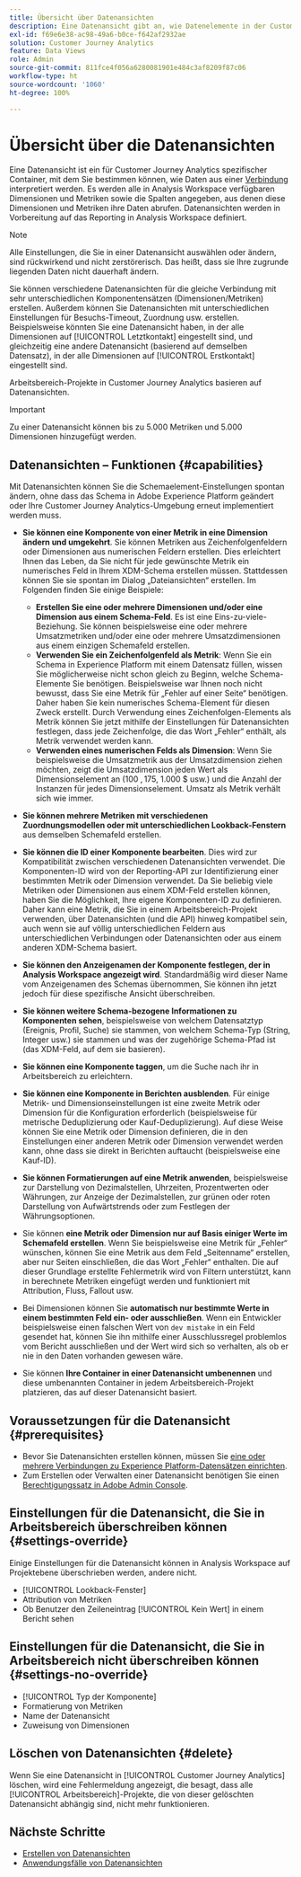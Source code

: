 ```yaml
---
title: Übersicht über Datenansichten
description: Eine Datenansicht gibt an, wie Datenelemente in der Customer Journey Analytics-Verbindung zu interpretieren sind, beispielsweise Metriken, Dimensionen, Sitzungen usw.
exl-id: f69e6e38-ac98-49a6-b0ce-f642af2932ae
solution: Customer Journey Analytics
feature: Data Views
role: Admin
source-git-commit: 811fce4f056a6280081901e484c3af8209f87c06
workflow-type: ht
source-wordcount: '1060'
ht-degree: 100%

---
```


# Übersicht über die Datenansichten

Eine Datenansicht ist ein für Customer Journey Analytics spezifischer Container, mit dem Sie bestimmen können, wie Daten aus einer [Verbindung](/help/connections/create-connection.md) interpretiert werden. Es werden alle in Analysis Workspace verfügbaren Dimensionen und Metriken sowie die Spalten angegeben, aus denen diese Dimensionen und Metriken ihre Daten abrufen. Datenansichten werden in Vorbereitung auf das Reporting in Analysis Workspace definiert.

>[!NOTE]
>
>Alle Einstellungen, die Sie in einer Datenansicht auswählen oder ändern, sind rückwirkend und nicht zerstörerisch. Das heißt, dass sie Ihre zugrunde liegenden Daten nicht dauerhaft ändern.

Sie können verschiedene Datenansichten für die gleiche Verbindung mit sehr unterschiedlichen Komponentensätzen (Dimensionen/Metriken) erstellen. Außerdem können Sie Datenansichten mit unterschiedlichen Einstellungen für Besuchs-Timeout, Zuordnung usw. erstellen. Beispielsweise könnten Sie eine Datenansicht haben, in der alle Dimensionen auf [!UICONTROL Letztkontakt] eingestellt sind, und gleichzeitig eine andere Datenansicht (basierend auf demselben Datensatz), in der alle Dimensionen auf [!UICONTROL Erstkontakt] eingestellt sind.

Arbeitsbereich-Projekte in Customer Journey Analytics basieren auf Datenansichten.

>[!IMPORTANT]
>
>Zu einer Datenansicht können bis zu 5.000 Metriken und 5.000 Dimensionen hinzugefügt werden.

## Datenansichten – Funktionen {#capabilities}

Mit Datenansichten können Sie die Schemaelement-Einstellungen spontan ändern, ohne dass das Schema in Adobe Experience Platform geändert oder Ihre Customer Journey Analytics-Umgebung erneut implementiert werden muss.

* **Sie können eine Komponente von einer Metrik in eine Dimension ändern und umgekehrt**. Sie können Metriken aus Zeichenfolgenfeldern oder Dimensionen aus numerischen Feldern erstellen. Dies erleichtert Ihnen das Leben, da Sie nicht für jede gewünschte Metrik ein numerisches Feld in Ihrem XDM-Schema erstellen müssen. Stattdessen können Sie sie spontan im Dialog „Dateiansichten“ erstellen. Im Folgenden finden Sie einige Beispiele:
   * **Erstellen Sie eine oder mehrere Dimensionen und/oder eine Dimension aus einem Schema-Feld**. Es ist eine Eins-zu-viele-Beziehung. Sie können beispielsweise eine oder mehrere Umsatzmetriken und/oder eine oder mehrere Umsatzdimensionen aus einem einzigen Schemafeld erstellen.
   * **Verwenden Sie ein Zeichenfolgenfeld als Metrik**: Wenn Sie ein Schema in Experience Platform mit einem Datensatz füllen, wissen Sie möglicherweise nicht schon gleich zu Beginn, welche Schema-Elemente Sie benötigen. Beispielsweise war Ihnen noch nicht bewusst, dass Sie eine Metrik für „Fehler auf einer Seite“ benötigen. Daher haben Sie kein numerisches Schema-Element für diesen Zweck erstellt. Durch Verwendung eines Zeichenfolgen-Elements als Metrik können Sie jetzt mithilfe der Einstellungen für Datenansichten festlegen, dass jede Zeichenfolge, die das Wort „Fehler“ enthält, als Metrik verwendet werden kann.
   * **Verwenden eines numerischen Felds als Dimension**: Wenn Sie beispielsweise die Umsatzmetrik aus der Umsatzdimension ziehen möchten, zeigt die Umsatzdimension jeden Wert als Dimensionselement an (100 $, 175 $, 1.000 $ usw.) und die Anzahl der Instanzen für jedes Dimensionselement. Umsatz als Metrik verhält sich wie immer.

* **Sie können mehrere Metriken mit verschiedenen Zuordnungsmodellen oder mit unterschiedlichen Lookback-Fenstern** aus demselben Schemafeld erstellen.

* **Sie können die ID einer Komponente bearbeiten**. Dies wird zur Kompatibilität zwischen verschiedenen Datenansichten verwendet. Die Komponenten-ID wird von der Reporting-API zur Identifizierung einer bestimmten Metrik oder Dimension verwendet. Da Sie beliebig viele Metriken oder Dimensionen aus einem XDM-Feld erstellen können, haben Sie die Möglichkeit, Ihre eigene Komponenten-ID zu definieren. Daher kann eine Metrik, die Sie in einem Arbeitsbereich-Projekt verwenden, über Datenansichten (und die API) hinweg kompatibel sein, auch wenn sie auf völlig unterschiedlichen Feldern aus unterschiedlichen Verbindungen oder Datenansichten oder aus einem anderen XDM-Schema basiert.

* **Sie können den Anzeigenamen der Komponente festlegen, der in Analysis Workspace angezeigt wird**. Standardmäßig wird dieser Name vom Anzeigenamen des Schemas übernommen, Sie können ihn jetzt jedoch für diese spezifische Ansicht überschreiben.

* **Sie können weitere Schema-bezogene Informationen zu Komponenten sehen**, beispielsweise von welchem Datensatztyp (Ereignis, Profil, Suche) sie stammen, von welchem Schema-Typ (String, Integer usw.) sie stammen und was der zugehörige Schema-Pfad ist (das XDM-Feld, auf dem sie basieren).

* **Sie können eine Komponente taggen**, um die Suche nach ihr in Arbeitsbereich zu erleichtern.

* **Sie können eine Komponente in Berichten ausblenden**. Für einige Metrik- und Dimensionseinstellungen ist eine zweite Metrik oder Dimension für die Konfiguration erforderlich (beispielsweise für metrische Deduplizierung oder Kauf-Deduplizierung). Auf diese Weise können Sie eine Metrik oder Dimension definieren, die in den Einstellungen einer anderen Metrik oder Dimension verwendet werden kann, ohne dass sie direkt in Berichten auftaucht (beispielsweise eine Kauf-ID).

* **Sie können Formatierungen auf eine Metrik anwenden**, beispielsweise zur Darstellung von Dezimalstellen, Uhrzeiten, Prozentwerten oder Währungen, zur Anzeige der Dezimalstellen, zur grünen oder roten Darstellung von Aufwärtstrends oder zum Festlegen der Währungsoptionen.

* Sie können **eine Metrik oder Dimension nur auf Basis einiger Werte im Schemafeld erstellen**. Wenn Sie beispielsweise eine Metrik für „Fehler“ wünschen, können Sie eine Metrik aus dem Feld „Seitenname“ erstellen, aber nur Seiten einschließen, die das Wort „Fehler“ enthalten. Die auf dieser Grundlage erstellte Fehlermetrik wird von Filtern unterstützt, kann in berechnete Metriken eingefügt werden und funktioniert mit Attribution, Fluss, Fallout usw.

* Bei Dimensionen können Sie **automatisch nur bestimmte Werte in einem bestimmten Feld ein- oder ausschließen**. Wenn ein Entwickler beispielsweise einen falschen Wert von `dev mistake` in ein Feld gesendet hat, können Sie ihn mithilfe einer Ausschlussregel problemlos vom Bericht ausschließen und der Wert wird sich so verhalten, als ob er nie in den Daten vorhanden gewesen wäre.

* Sie können **Ihre Container in einer Datenansicht umbenennen** und diese umbenannten Container in jedem Arbeitsbereich-Projekt platzieren, das auf dieser Datenansicht basiert.

## Voraussetzungen für die Datenansicht {#prerequisites}

* Bevor Sie Datenansichten erstellen können, müssen Sie [eine oder mehrere Verbindungen zu Experience Platform-Datensätzen einrichten](/help/connections/create-connection.md).
* Zum Erstellen oder Verwalten einer Datenansicht benötigen Sie einen [Berechtigungssatz in Adobe Admin Console](https://experienceleague.adobe.com/docs/analytics-platform/using/cja-overview/cja-overview.html?lang=de#admin-access-permissions).

## Einstellungen für die Datenansicht, die Sie in Arbeitsbereich überschreiben können {#settings-override}

Einige Einstellungen für die Datenansicht können in Analysis Workspace auf Projektebene überschrieben werden, andere nicht.

* [!UICONTROL Lookback-Fenster]
* Attribution von Metriken
* Ob Benutzer den Zeileneintrag [!UICONTROL Kein Wert] in einem Bericht sehen

## Einstellungen für die Datenansicht, die Sie in Arbeitsbereich nicht überschreiben können {#settings-no-override}

* [!UICONTROL Typ der Komponente]
* Formatierung von Metriken
* Name der Datenansicht
* Zuweisung von Dimensionen

## Löschen von Datenansichten {#delete}

Wenn Sie eine Datenansicht in [!UICONTROL Customer Journey Analytics] löschen, wird eine Fehlermeldung angezeigt, die besagt, dass alle [!UICONTROL Arbeitsbereich]-Projekte, die von dieser gelöschten Datenansicht abhängig sind, nicht mehr funktionieren.

## Nächste Schritte

* [Erstellen von Datenansichten](/help/data-views/create-dataview.md)
* [Anwendungsfälle von Datenansichten](/help/use-cases/data-views/data-views-usecases.md)
